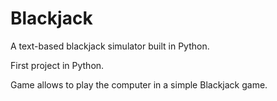 # Blackjack
A text-based blackjack simulator built in Python.

First project in Python. 

Game allows to play the computer in a simple Blackjack game. 